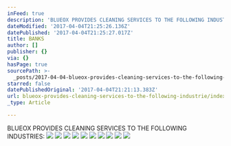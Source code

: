 ```yaml
---
inFeed: true
description: 'BLUEOX PROVIDES CLEANING SERVICES TO THE FOLLOWING INDUSTRIES:'
dateModified: '2017-04-04T21:25:26.136Z'
datePublished: '2017-04-04T21:25:27.017Z'
title: BANKS
author: []
publisher: {}
via: {}
hasPage: true
sourcePath: >-
  _posts/2017-04-04-blueox-provides-cleaning-services-to-the-following-industrie.md
starred: false
datePublishedOriginal: '2017-04-04T21:21:13.383Z'
url: blueox-provides-cleaning-services-to-the-following-industrie/index.html
_type: Article

---
```

BLUEOX PROVIDES CLEANING SERVICES TO THE FOLLOWING INDUSTRIES:
![](https://the-grid-user-content.s3-us-west-2.amazonaws.com/24b3c0db-b5d7-43c1-a258-e0e5f643ff0a.png)
![](https://the-grid-user-content.s3-us-west-2.amazonaws.com/1495ec52-9f74-4ae5-acc9-e4e5907de86d.png)
![](https://the-grid-user-content.s3-us-west-2.amazonaws.com/ef178293-a908-40c1-9a4e-e06807fed603.png)
![](https://the-grid-user-content.s3-us-west-2.amazonaws.com/1ac0417a-a23d-4927-877e-e60ddbb39116.png)
![](https://s3-us-west-2.amazonaws.com/the-grid-img/p/6dcfe3ce9f639d7c9990d28065c18d5da2dba4f8.png)
![](https://the-grid-user-content.s3-us-west-2.amazonaws.com/9929d4ff-8472-40eb-b939-0541eadec08f.png)
![](https://the-grid-user-content.s3-us-west-2.amazonaws.com/2e0e50a4-35b9-4a96-8705-aed53e0553ba.png)
![](https://the-grid-user-content.s3-us-west-2.amazonaws.com/7693e975-e87b-4c3d-9d5f-9425bfc8fb84.png)
![](https://s3-us-west-2.amazonaws.com/the-grid-img/p/f15f564349a89f4d3955b340276f7b30790d33d2.png)
![](https://the-grid-user-content.s3-us-west-2.amazonaws.com/f4d70b1d-a12e-451a-9100-1a5efce903dd.png)